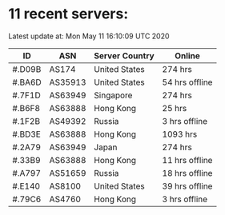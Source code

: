 # 11 recent servers:

Latest update at: Mon May 11 16:10:09 UTC 2020

| ID | ASN | Server Country | Online |
| -- | --- | -------------- | ------ |
| #.D09B | AS174 | United States | 274 hrs |
| #.BA6D | AS35913 | United States | 54 hrs offline |
| #.7F1D | AS63949 | Singapore | 274 hrs |
| #.B6F8 | AS63888 | Hong Kong | 25 hrs |
| #.1F2B | AS49392 | Russia | 3 hrs offline |
| #.BD3E | AS63888 | Hong Kong | 1093 hrs |
| #.2A79 | AS63949 | Japan | 274 hrs |
| #.33B9 | AS63888 | Hong Kong | 11 hrs offline |
| #.A797 | AS51659 | Russia | 18 hrs offline |
| #.E140 | AS8100 | United States | 39 hrs offline |
| #.79C6 | AS4760 | Hong Kong | 3 hrs offline |

